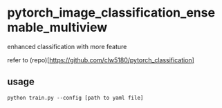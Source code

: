 # pytorch_image_classification_ensemable_multiview
enhanced classification with more feature

refer to (repo)[https://github.com/clw5180/pytorch_classification]

## usage
```
python train.py --config [path to yaml file]
```
